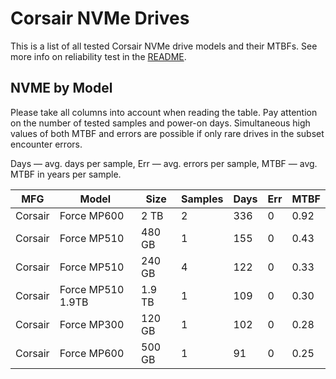 Corsair NVMe Drives
===================

This is a list of all tested Corsair NVMe drive models and their MTBFs. See more
info on reliability test in the [README](https://github.com/bsdhw/SMART).

NVME by Model
------------

Please take all columns into account when reading the table. Pay attention on the
number of tested samples and power-on days. Simultaneous high values of both MTBF
and errors are possible if only rare drives in the subset encounter errors.

Days — avg. days per sample,
Err  — avg. errors per sample,
MTBF — avg. MTBF in years per sample.

| MFG       | Model              | Size   | Samples | Days  | Err   | MTBF |
|-----------|--------------------|--------|---------|-------|-------|------|
| Corsair   | Force MP600        | 2 TB   | 2       | 336   | 0     | 0.92   |
| Corsair   | Force MP510        | 480 GB | 1       | 155   | 0     | 0.43   |
| Corsair   | Force MP510        | 240 GB | 4       | 122   | 0     | 0.33   |
| Corsair   | Force MP510 1.9TB  | 1.9 TB | 1       | 109   | 0     | 0.30   |
| Corsair   | Force MP300        | 120 GB | 1       | 102   | 0     | 0.28   |
| Corsair   | Force MP600        | 500 GB | 1       | 91    | 0     | 0.25   |
